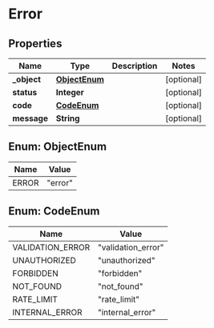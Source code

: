 

# Error


## Properties

| Name | Type | Description | Notes |
|------------ | ------------- | ------------- | -------------|
|**_object** | [**ObjectEnum**](#ObjectEnum) |  |  [optional] |
|**status** | **Integer** |  |  [optional] |
|**code** | [**CodeEnum**](#CodeEnum) |  |  [optional] |
|**message** | **String** |  |  [optional] |



## Enum: ObjectEnum

| Name | Value |
|---- | -----|
| ERROR | &quot;error&quot; |



## Enum: CodeEnum

| Name | Value |
|---- | -----|
| VALIDATION_ERROR | &quot;validation_error&quot; |
| UNAUTHORIZED | &quot;unauthorized&quot; |
| FORBIDDEN | &quot;forbidden&quot; |
| NOT_FOUND | &quot;not_found&quot; |
| RATE_LIMIT | &quot;rate_limit&quot; |
| INTERNAL_ERROR | &quot;internal_error&quot; |




